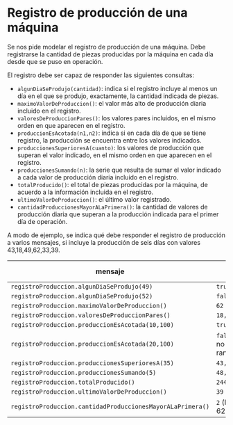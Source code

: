 # Registro de producción de una máquina

Se nos pide modelar el registro de producción de una máquina. Debe registrarse la cantidad de piezas producidas por la máquina en cada día desde que se puso en operación.

El registro debe ser capaz de responder las siguientes consultas:
- `algunDiaSeProdujo(cantidad)`: indica si el registro incluye al menos un día en el que se produjo, exactamente, la cantidad indicada de piezas.
- `maximoValorDeProduccion()`: el valor más alto de producción diaria incluido en el registro.
- `valoresDeProduccionPares()`: los valores pares incluidos, en el mismo orden en que aparecen en el registro.
- `produccionEsAcotada(n1,n2)`: indica si en cada día de que se tiene registro, la producción se encuentra entre los valores indicados.   
- `produccionesSuperioresA(cuanto)`: los valores de producción que superan el valor indicado, en el mismo orden en que aparecen en el registro.
- `produccionesSumando(n)`: la serie que resulta de sumar el valor indicado a cada valor de producción diaria incluido en el registro. 
- `totalProducido()`: el total de piezas producidas por la máquina, de acuerdo a la información incluida en el registro.
- `ultimoValorDeProduccion()`: el último valor registrado. 
- `cantidadProduccionesMayorALaPrimera()`: la cantidad de valores de producción diaria que superan a la producción indicada para el primer día de operación.

A modo de ejemplo, se indica qué debe responder el registro de producción a varios mensajes, si incluye la producción de seis días con valores 43,18,49,62,33,39.
 
| mensaje | resultado esperado | 
| --- | --- |
| `registroProduccion.algunDiaSeProdujo(49)` | `true` |
| `registroProduccion.algunDiaSeProdujo(52)` | `false` |
| `registroProduccion.maximoValorDeProduccion()` | `62` |
| `registroProduccion.valoresDeProduccionPares()` | `18,62` |
| `registroProduccion.produccionEsAcotada(10,100)` | `true` |
| `registroProduccion.produccionEsAcotada(20,100)` | `false` (porque 18 no está en el rango) |
| `registroProduccion.produccionesSuperioresA(35)` | `43,49,62,39` |
| `registroProduccion.produccionesSumando(5)` | `48,23,54,67,38,44` |
| `registroProduccion.totalProducido()` | `244` |
| `registroProduccion.ultimoValorDeProduccion()` | `39` |
| `registroProduccion.cantidadProduccionesMayorALaPrimera()` | `2` (los valores 49 y 62) |

